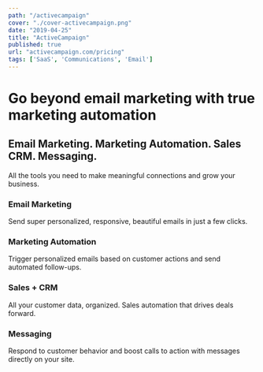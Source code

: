 ```yaml
---
path: "/activecampaign"
cover: "./cover-activecampaign.png"
date: "2019-04-25"
title: "ActiveCampaign"
published: true
url: "activecampaign.com/pricing"
tags: ['SaaS', 'Communications', 'Email']
---
```

# Go beyond email marketing with true marketing automation


## Email Marketing. Marketing Automation. Sales CRM. Messaging.

All the tools you need to make meaningful connections and grow your business.

### Email Marketing
Send super personalized, responsive, beautiful emails in just a few clicks.

### Marketing Automation
Trigger personalized emails based on customer actions and send automated follow-ups.

### Sales + CRM
All your customer data, organized. Sales automation that drives deals forward.

### Messaging
Respond to customer behavior and boost calls to action with messages directly on your site.

